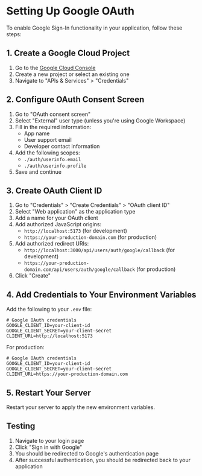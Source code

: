 # Setting Up Google OAuth

To enable Google Sign-In functionality in your application, follow these steps:

## 1. Create a Google Cloud Project

1. Go to the [Google Cloud Console](https://console.cloud.google.com/)
2. Create a new project or select an existing one
3. Navigate to "APIs & Services" > "Credentials"

## 2. Configure OAuth Consent Screen

1. Go to "OAuth consent screen"
2. Select "External" user type (unless you're using Google Workspace)
3. Fill in the required information:
   - App name
   - User support email
   - Developer contact information
4. Add the following scopes:
   - `./auth/userinfo.email`
   - `./auth/userinfo.profile`
5. Save and continue

## 3. Create OAuth Client ID

1. Go to "Credentials" > "Create Credentials" > "OAuth client ID"
2. Select "Web application" as the application type
3. Add a name for your OAuth client
4. Add authorized JavaScript origins:
   - `http://localhost:5173` (for development)
   - `https://your-production-domain.com` (for production)
5. Add authorized redirect URIs:
   - `http://localhost:3000/api/users/auth/google/callback` (for development)
   - `https://your-production-domain.com/api/users/auth/google/callback` (for production)
6. Click "Create"

## 4. Add Credentials to Your Environment Variables

Add the following to your `.env` file:

```
# Google OAuth credentials
GOOGLE_CLIENT_ID=your-client-id
GOOGLE_CLIENT_SECRET=your-client-secret
CLIENT_URL=http://localhost:5173
```

For production:

```
# Google OAuth credentials
GOOGLE_CLIENT_ID=your-client-id
GOOGLE_CLIENT_SECRET=your-client-secret
CLIENT_URL=https://your-production-domain.com
```

## 5. Restart Your Server

Restart your server to apply the new environment variables.

## Testing

1. Navigate to your login page
2. Click "Sign in with Google"
3. You should be redirected to Google's authentication page
4. After successful authentication, you should be redirected back to your application
